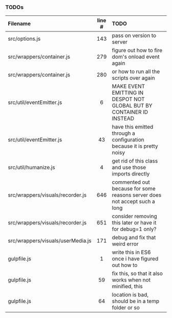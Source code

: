 ### TODOs
| Filename | line # | TODO
|:------|:------:|:------
| src/options.js | 143 | pass on version to server
| src/wrappers/container.js | 279 | figure out how to fire dom's onload event again
| src/wrappers/container.js | 280 | or how to run all the scripts over again
| src/util/eventEmitter.js | 6 | MAKE EVENT EMITTING IN DESPOT NOT GLOBAL BUT BY CONTAINER ID INSTEAD
| src/util/eventEmitter.js | 43 | have this emitted through a configuration because it is pretty noisy
| src/util/humanize.js | 4 | get rid of this class and use those imports directly
| src/wrappers/visuals/recorder.js | 646 | commented out because for some reasons server does not accept such a long
| src/wrappers/visuals/recorder.js | 651 | consider removing this later or have it for debug=1 only?
| src/wrappers/visuals/userMedia.js | 171 | debug and fix that weird error
| gulpfile.js | 1 | write this in ES6 once i have figured out how to
| gulpfile.js | 59 | fix this, so that it also works when not minified, this
| gulpfile.js | 64 | location is bad, should be in a temp folder or so